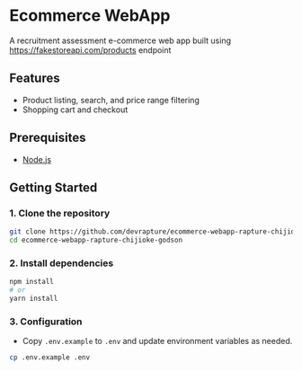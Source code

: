 # Ecommerce WebApp

A recruitment assessment e-commerce web app built using https://fakestoreapi.com/products endpoint

## Features

- Product listing, search, and price range filtering
- Shopping cart and checkout

## Prerequisites

- [Node.js](https://nodejs.org/)


## Getting Started

### 1. Clone the repository

```bash
git clone https://github.com/devrapture/ecommerce-webapp-rapture-chijioke-godson.git
cd ecommerce-webapp-rapture-chijioke-godson
```

### 2. Install dependencies


```bash
npm install
# or
yarn install
```

### 3. Configuration

- Copy `.env.example` to `.env` and update environment variables as needed.

```bash
cp .env.example .env
```

